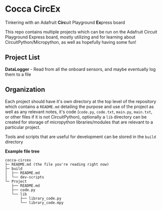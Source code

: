 # Cocca CircEx

Tinkering with an Adafruit **Circ**uit Playground **Ex**press board

This repo contains multiple projects which can be run on the Adafruit Circuit Playground Express board, mostly utilizing and for learning about CircuitPython/Micropython, as well as hopefully having some fun!

## Project List
**DataLogger** - Read from all the onboard sensors, and maybe eventually log them to a file


## Organization
Each project should have it's own directory at the top level of the repository which contains a `README.md` detailing the purpose and use of the project as well as any relevant notes, it's code (`code.py`, `code.txt`, `main.py`, `main.txt`, or other files if it is not CircuitPython), optionally a `lib` directory can be created for storage of micropython libraries/modules that are relevant to a particular project.

Tools and scripts that are useful for development can be stored in the `build` directory

**Example file tree**  
```
cocca-circex  
├─ README.md (the file you're reading right now)  
├─ build  
│  ├── README.md  
│  └── dev-scripts  
└─ Project  
   ├── README.md  
   ├── code.py  
   └── lib  
       ├── library_code.py  
       └── library_code.mpy  
```
